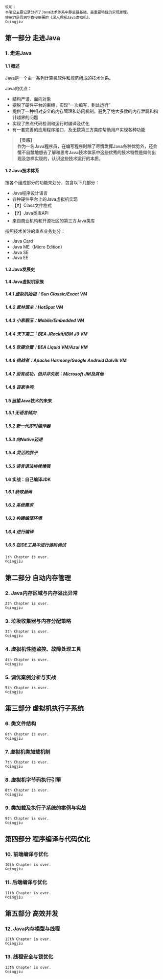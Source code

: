     说明：
    本笔记主要记录分析了Java技术体系中那些最基础、最重要特性的实现原理。
    使用的是周志华教授编著的《深入理解Java虚拟机》。    
    ©qingjiu

## 第一部分 走进Java

### 1. 走进Java

#### 1.1 概述

Java是一个由一系列计算机软件和规范组成的技术体系。    

Java的优点：    
+ 结构严谨、面向对象
+ 摆脱了硬件平台的束缚，实现“一次编写，到处运行”
+ 提供了一种相对安全的内存管理和访问机制，避免了绝大多数的内存泄漏和指针越界的问题
+ 实现了热点代码检测和运行时编译及优化
+ 有一套完善的应用程序接口，及无数第三方类库帮助用户实现各种功能
  
> **【灵感】    
> 作为一名Java程序员，在编写程序时除了尽情发挥Java各种优势外，还会情不自禁地想去了解和思考Java技术体系中这些优秀的技术特性是如何出现及怎样实现的，认识这些技术运行的本质。**

#### 1.2 Java技术体系

按各个组成部分的功能来划分，包含以下几部分：    
+ Java程序设计语言
+ 各种硬件平台上的Java虚拟机实现
+ 【❓】Class文件格式
+ 【❓】Java类库API
+ 来自商业机构和开源社区的第三方Java类库    

按照技术关注的重点业务划分：
+ Java Card    
+ Java ME（Micro Edition）
+ Java SE
+ Java EE
#### 1.3 Java发展史

#### 1.4 Java虚拟机家族
##### 1.4.1 虚拟机始祖：Sun Classic/Exact VM

##### 1.4.2 武林盟主：HotSpot VM

##### 1.4.3 小家碧玉：Mobile/Embedded VM

##### 1.4.4 天下第二：BEA JRockit/IBM J9 VM

##### 1.4.5 软硬合璧：BEA Liquid VM/Azul VM

##### 1.4.6 挑战者：Apache Harmony/Google Android Dalvik VM

##### 1.4.7 没有成功，但并非失败：Microsoft JM及其他

##### 1.4.8 百家争鸣

#### 1.5 展望Java技术的未来
##### 1.5.1 无语言倾向

##### 1.5.2 新一代即时编译器

##### 1.5.3 向Native迈进

##### 1.5.4 灵活的胖子

##### 1.5.5 语言语法持续增强

#### 1.6 实战：自己编译JDK
##### 1.6.1 获取源码

##### 1.6.2 系统需求

##### 1.6.3 构建编译环境

##### 1.6.4 进行编译

##### 1.6.5 在IDE工具中进行源码调试


    1th Chapter is over.
    ©qingjiu

## 第二部分 自动内存管理

### 2. Java内存区域与内存溢出异常

    2th Chapter is over.
    ©qingjiu

### 3. 垃圾收集器与内存分配策略


    3th Chapter is over.
    ©qingjiu
### 4. 虚拟机性能监控、故障处理工具


    4th Chapter is over.
    ©qingjiu
### 5. 调优案例分析与实战


    5th Chapter is over.
    ©qingjiu

## 第三部分 虚拟机执行子系统
### 6. 类文件结构

    6th Chapter is over.
    ©qingjiu
### 7. 虚拟机类加载机制

    7th Chapter is over.
    ©qingjiu
### 8. 虚拟机字节码执行引擎

    8th Chapter is over.
    ©qingjiu
### 9. 类加载及执行子系统的案例与实战

    9th Chapter is over.
    ©qingjiu
## 第四部分 程序编译与代码优化

### 10. 前端编译与优化

    10th Chapter is over.
    ©qingjiu
### 11. 后端编译与优化

    11th Chapter is over.
    ©qingjiu
## 第五部分 高效并发
### 12. Java内存模型与线程

    12th Chapter is over.
    ©qingjiu
### 13. 线程安全与锁优化

    13th Chapter is over.
    ©qingjiu

